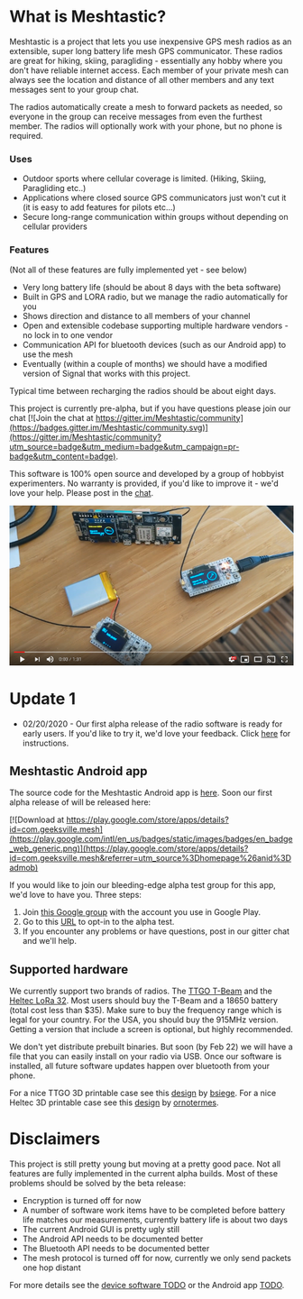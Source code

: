 # What is Meshtastic?

Meshtastic is a project that lets you use
inexpensive GPS mesh radios as an extensible, super long battery life mesh GPS communicator.  These radios are great for hiking, skiing, paragliding - 
essentially any hobby where you don't have reliable internet access.  Each member of your private mesh can always see the location and distance of all other
members and any text messages sent to your group chat.

The radios automatically create a mesh to forward packets as needed, so everyone in the group can receive messages from even the furthest member.  The radios
will optionally work with your phone, but no phone is required.

### Uses

* Outdoor sports where cellular coverage is limited. (Hiking, Skiing, Paragliding etc..)
* Applications where closed source GPS communicators just won't cut it (it is easy to add features for pilots etc...)
* Secure long-range communication within groups without depending on cellular providers

### Features
(Not all of these features are fully implemented yet - see below)

* Very long battery life (should be about 8 days with the beta software)
* Built in GPS and LORA radio, but we manage the radio automatically for you
* Shows direction and distance to all members of your channel
* Open and extensible codebase supporting multiple hardware vendors - no lock in to one vendor
* Communication API for bluetooth devices (such as our Android app) to use the mesh
* Eventually (within a couple of months) we should have a modified version of Signal that works with this project.
 
Typical time between recharging the radios should be about eight days.

This project is currently pre-alpha, but if you have questions please join our chat [![Join the chat at https://gitter.im/Meshtastic/community](https://badges.gitter.im/Meshtastic/community.svg)](https://gitter.im/Meshtastic/community?utm_source=badge&utm_medium=badge&utm_campaign=pr-badge&utm_content=badge).

This software is 100% open source and developed by a group of hobbyist experimenters.  No warranty is provided, if you'd like to improve it - we'd love your help.  Please post in the [chat](https://gitter.im/Meshtastic/community).  

[![Youtube video demo](desk-video-screenshot.png)](https://www.youtube.com/watch?v=WlNbMbVZlHI "Meshtastic early demo")

# Update 1

* 02/20/2020 - Our first alpha release of the radio software is ready for early users.  If you'd like to try it, we'd love your feedback.  Click [here](https://github.com/geeksville/Meshtastic-esp32/blob/master/README.md) for instructions.

## Meshtastic Android app
The source code for the Meshtastic Android app is [here](https://github.com/geeksville/Meshtastic-Android).
Soon our first alpha release of will be released here:

[![Download at https://play.google.com/store/apps/details?id=com.geeksville.mesh](https://play.google.com/intl/en_us/badges/static/images/badges/en_badge_web_generic.png)](https://play.google.com/store/apps/details?id=com.geeksville.mesh&referrer=utm_source%3Dhomepage%26anid%3Dadmob)

If you would like to join our bleeding-edge alpha test group for this app, we'd love to have you.  Three steps:
1. Join [this Google group](https://groups.google.com/forum/#!forum/meshtastic-alpha-testers) with the account you use in Google Play.
2. Go to this [URL](https://play.google.com/apps/testing/com.geeksville.mesh) to opt-in to the alpha test.
3. If you encounter any problems or have questions, post in our gitter chat and we'll help.

## Supported hardware
We currently support two brands of radios.  The [TTGO T-Beam](https://www.aliexpress.com/item/4000119152086.html) and the [Heltec LoRa 32](https://heltec.org/project/wifi-lora-32/).  Most users should buy the T-Beam and a 18650 battery (total cost less than $35).  Make
sure to buy the frequency range which is legal for your country.  For the USA, you should buy the 915MHz version.  Getting a version that include a screen
is optional, but highly recommended.

We don't yet distribute prebuilt binaries.  But soon (by Feb 22) we will have a file that you can easily install on your radio via USB.  Once our software is installed, all future software updates happen over bluetooth from your phone.

For a nice TTGO 3D printable case see this [design](https://www.thingiverse.com/thing:3773717) by [bsiege](https://www.thingiverse.com/bsiege).
For a nice Heltec 3D printable case see this [design](https://www.thingiverse.com/thing:3125854) by [ornotermes](https://www.thingiverse.com/ornotermes).

# Disclaimers

This project is still pretty young but moving at a pretty good pace.  Not all features are fully implemented in the current alpha builds.
Most of these problems should be solved by the beta release:

* Encryption is turned off for now
* A number of software work items have to be completed before battery life matches our measurements, currently battery life is about two days
* The current Android GUI is pretty ugly still
* The Android API needs to be documented better
* The Bluetooth API needs to be documented better 
* The mesh protocol is turned off for now, currently we only send packets one hop distant

For more details see the [device software TODO](https://github.com/geeksville/Meshtastic-esp32/blob/master/TODO.md) or the Android app [TODO](https://github.com/geeksville/Meshtastic-Android/blob/master/TODO.md).
